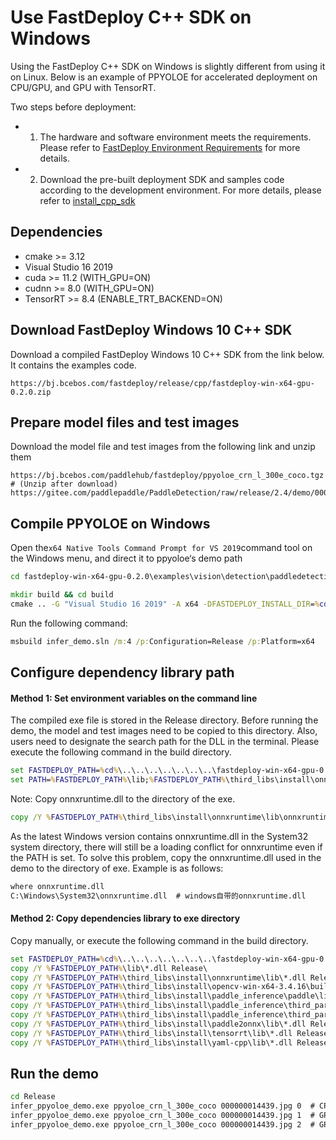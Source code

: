 # Use FastDeploy C++ SDK on Windows


Using the FastDeploy C++ SDK on Windows is slightly different from using it on Linux. Below is an example of PPYOLOE for accelerated deployment on CPU/GPU, and GPU with TensorRT.

Two steps before deployment:

- 1. The hardware and software environment meets the requirements. Please refer to [FastDeploy Environment Requirements](../environment.md) for more details.
- 2. Download the pre-built deployment SDK and samples code according to the development environment. For more details, please refer to [install\_cpp\_sdk](./install_cpp_sdk.md)

## Dependencies

- cmake >= 3.12
- Visual Studio 16 2019
- cuda >= 11.2 (WITH_GPU=ON)
- cudnn >= 8.0 (WITH_GPU=ON)
- TensorRT >= 8.4 (ENABLE\_TRT\_BACKEND=ON)

## Download FastDeploy Windows 10 C++ SDK

Download a compiled FastDeploy Windows 10 C++ SDK from the link below. It contains the examples code.

```text
https://bj.bcebos.com/fastdeploy/release/cpp/fastdeploy-win-x64-gpu-0.2.0.zip
```

## Prepare model files and test images

Download the model file and test images from the following link and unzip them

```text
https://bj.bcebos.com/paddlehub/fastdeploy/ppyoloe_crn_l_300e_coco.tgz # (Unzip after download)
https://gitee.com/paddlepaddle/PaddleDetection/raw/release/2.4/demo/000000014439.jpg
```

## Compile PPYOLOE on Windows

Open the`x64 Native Tools Command Prompt for VS 2019`command tool on the Windows menu, and direct it to ppyoloe‘s demo path

```bat
cd fastdeploy-win-x64-gpu-0.2.0\examples\vision\detection\paddledetection\cpp
```

```bat
mkdir build && cd build
cmake .. -G "Visual Studio 16 2019" -A x64 -DFASTDEPLOY_INSTALL_DIR=%cd%\..\..\..\..\..\..\..\fastdeploy-win-x64-gpu-0.2.0 -DCUDA_DIRECTORY="C:/Program Files/NVIDIA GPU Computing Toolkit/CUDA/v11.2"
```

Run the following command:

```bat
msbuild infer_demo.sln /m:4 /p:Configuration=Release /p:Platform=x64
```

## Configure dependency library path

#### Method 1: Set environment variables on the command line

The compiled exe file is stored in the Release directory. Before running the demo, the model and test images need to be copied to this directory. Also, users need to designate the search path for the DLL in the terminal. Please execute the following command in the build directory.

```bat
set FASTDEPLOY_PATH=%cd%\..\..\..\..\..\..\..\fastdeploy-win-x64-gpu-0.2.0
set PATH=%FASTDEPLOY_PATH%\lib;%FASTDEPLOY_PATH%\third_libs\install\onnxruntime\lib;%FASTDEPLOY_PATH%\third_libs\install\opencv-win-x64-3.4.16\build\x64\vc15\bin;%FASTDEPLOY_PATH%\third_libs\install\paddle_inference\paddle\lib;%FASTDEPLOY_PATH%\third_libs\install\paddle_inference\third_party\install\mkldnn\lib;%FASTDEPLOY_PATH%\third_libs\install\paddle_inference\third_party\install\mklml\lib;%FASTDEPLOY_PATH%\third_libs\install\paddle2onnx\lib;%FASTDEPLOY_PATH%\third_libs\install\tensorrt\lib;%FASTDEPLOY_PATH%\third_libs\install\yaml-cpp\lib;%PATH%
```

Note: Copy onnxruntime.dll to the directory of the exe.

```bat
copy /Y %FASTDEPLOY_PATH%\third_libs\install\onnxruntime\lib\onnxruntime* Release\
```

As the latest Windows version contains onnxruntime.dll in the System32 system directory, there will still be a loading conflict for onnxruntime even if the PATH is set. To solve this problem, copy the onnxruntime.dll used in the demo to the directory of exe. Example is as follows:

```bat
where onnxruntime.dll
C:\Windows\System32\onnxruntime.dll  # windows自带的onnxruntime.dll
```

#### Method 2: Copy dependencies library to exe directory

Copy manually, or execute the following command in the build directory.

```bat
set FASTDEPLOY_PATH=%cd%\..\..\..\..\..\..\..\fastdeploy-win-x64-gpu-0.2.0
copy /Y %FASTDEPLOY_PATH%\lib\*.dll Release\
copy /Y %FASTDEPLOY_PATH%\third_libs\install\onnxruntime\lib\*.dll Release\
copy /Y %FASTDEPLOY_PATH%\third_libs\install\opencv-win-x64-3.4.16\build\x64\vc15\bin\*.dll Release\
copy /Y %FASTDEPLOY_PATH%\third_libs\install\paddle_inference\paddle\lib\*.dll Release\
copy /Y %FASTDEPLOY_PATH%\third_libs\install\paddle_inference\third_party\install\mkldnn\lib\*.dll Release\
copy /Y %FASTDEPLOY_PATH%\third_libs\install\paddle_inference\third_party\install\mklml\lib\*.dll Release\
copy /Y %FASTDEPLOY_PATH%\third_libs\install\paddle2onnx\lib\*.dll Release\
copy /Y %FASTDEPLOY_PATH%\third_libs\install\tensorrt\lib\*.dll Release\
copy /Y %FASTDEPLOY_PATH%\third_libs\install\yaml-cpp\lib\*.dll Release\
```

## Run the demo

```bat
cd Release
infer_ppyoloe_demo.exe ppyoloe_crn_l_300e_coco 000000014439.jpg 0  # CPU
infer_ppyoloe_demo.exe ppyoloe_crn_l_300e_coco 000000014439.jpg 1  # GPU
infer_ppyoloe_demo.exe ppyoloe_crn_l_300e_coco 000000014439.jpg 2  # GPU + TensorRT
```
